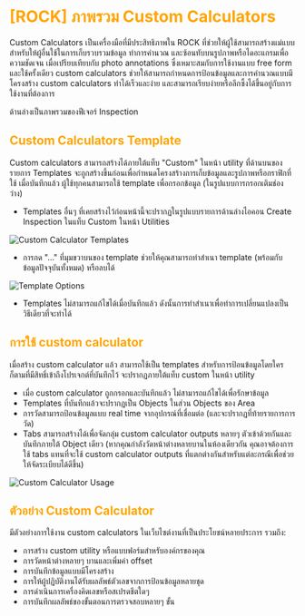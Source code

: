 # <span style="color: orange">[ROCK] ภาพรวม Custom Calculators</span>

Custom Calculators เป็นเครื่องมือที่มีประสิทธิภาพใน ROCK ที่ช่วยให้ผู้ใช้สามารถสร้างแม่แบบสำหรับให้ผู้อื่นใช้ในการเก็บรวบรวมข้อมูล ทำการคำนวณ และซ้อนทับบนรูปภาพหรือไดอะแกรมเพื่อความชัดเจน เมื่อเปรียบเทียบกับ photo annotations ซึ่งเหมาะสมกับการใช้งานแบบ free form และใช้ครั้งเดียว custom calculators ช่วยให้สามารถกำหนดการป้อนข้อมูลและการคำนวณแบบมีโครงสร้าง custom calculators ทำได้เร็วและง่าย และสามารถเรียบง่ายหรือลึกซึ้งได้ขึ้นอยู่กับการใช้งานที่ต้องการ

ด้านล่างเป็นภาพรวมของฟีเจอร์ Inspection

## <span style="color: orange">Custom Calculators Template</span>

Custom calculators สามารถสร้างได้ภายใต้แท็บ "Custom" ในหน้า utility ที่ด้านบนของรายการ Templates จะถูกสร้างขึ้นก่อนเพื่อกำหนดโครงสร้างการเก็บข้อมูลและรูปภาพหรือกราฟิกที่ใช้ เมื่อบันทึกแล้ว ผู้ใช้ทุกคนสามารถใช้ template เพื่อกรอกข้อมูล (ในรูปแบบการกรอกเติมช่องว่าง)

- Templates อื่นๆ ที่เคยสร้างไว้ก่อนหน้านี้จะปรากฏในรูปแบบรายการด้านล่างไอคอน Create Inspection ในแท็บ Custom ในหน้า Utilities

![Custom Calculator Templates](https://support.reekon.tools/hc/article_attachments/30664575518740)

- การกด "..." ที่มุมขวาบนของ template ช่วยให้คุณสามารถทำสำเนา template (พร้อมกับข้อมูลปัจจุบันทั้งหมด) หรือลบได้

![Template Options](https://support.reekon.tools/hc/article_attachments/30664554992148)

- Templates ไม่สามารถแก้ไขได้เมื่อบันทึกแล้ว ดังนั้นการทำสำเนาเพื่อทำการเปลี่ยนแปลงเป็นวิธีเดียวที่จะทำได้

## <span style="color: orange">การใช้ custom calculator</span>

เมื่อสร้าง custom calculator แล้ว สามารถใช้เป็น templates สำหรับการป้อนข้อมูลโดยใครก็ตามที่มีสิทธิ์เข้าถึงโปรเจกต์ที่บันทึกไว้ จะปรากฏภายใต้แท็บ custom ในหน้า utility

- เมื่อ custom calculator ถูกกรอกและบันทึกแล้ว ไม่สามารถแก้ไขได้เพื่อรักษาข้อมูล
- Templates ที่บันทึกแล้วจะปรากฏเป็น Objects ในส่วน Objects ของ Area
- การวัดสามารถป้อนข้อมูลแบบ real time จากอุปกรณ์ที่เชื่อมต่อ (และจะปรากฏที่ท้ายรายการการวัด)
- Tabs สามารถสร้างได้เพื่อจัดกลุ่ม custom calculator outputs หลายๆ ตัวเข้าด้วยกันและบันทึกภายใต้ Object เดียว (หากคุณกำลังวัดหน้าต่างหลายบานในห้องเดียวกัน คุณอาจต้องการใช้ tabs แทนที่จะใช้ custom calculator outputs ที่แตกต่างกันสำหรับแต่ละกรณีเพื่อช่วยให้จัดระเบียบได้ดีขึ้น)

![Custom Calculator Usage](https://support.reekon.tools/hc/article_attachments/19278467868564)

## <span style="color: orange">ตัวอย่าง Custom Calculator</span>

มีตัวอย่างการใช้งาน custom calculators ในเว็บไซต์งานที่เป็นประโยชน์หลายประการ รวมถึง:

- การสร้าง custom utility หรือแบบฟอร์มสำหรับองค์กรของคุณ
- การวัดหน้าต่างหลายๆ บานและเพิ่มค่า offset
- การบันทึกข้อมูลแบบมีโครงสร้าง
- การให้ผู้ปฏิบัติงานได้รับผลลัพธ์ตัวเลขจากการป้อนข้อมูลหลายชุด
- การดำเนินการเครื่องคิดเลขหรือสเปรดชีตใดๆ
- การบันทึกผลลัพธ์ของขั้นตอนการตรวจสอบหลายๆ ขั้น
